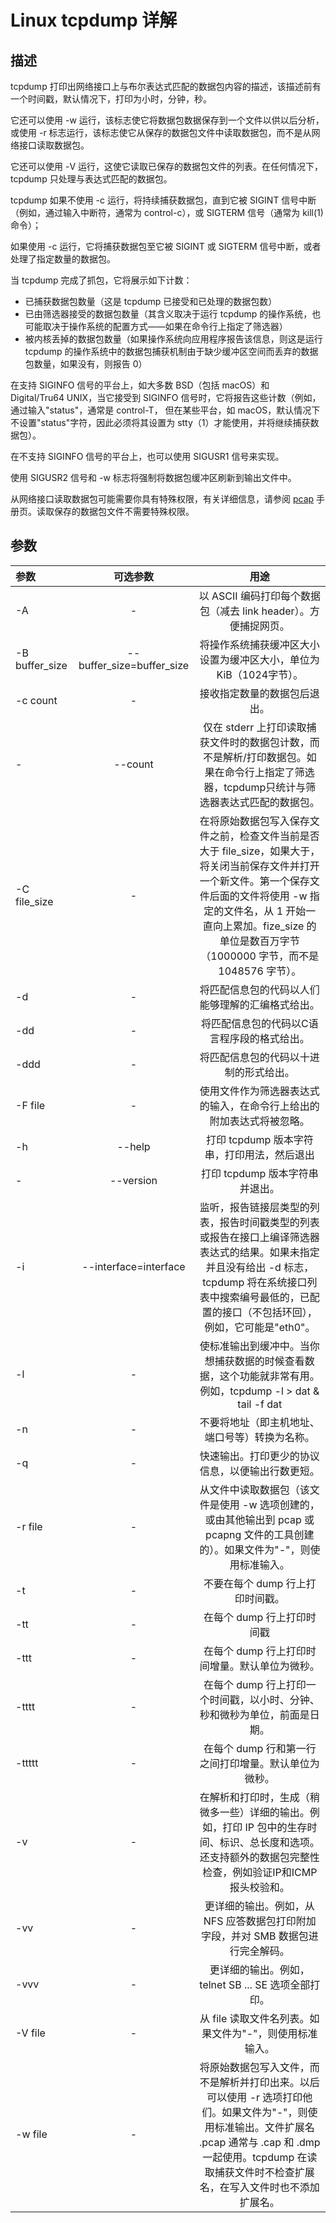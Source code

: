 # Linux tcpdump 详解

## 描述

tcpdump 打印出网络接口上与布尔表达式匹配的数据包内容的描述，该描述前有一个时间戳，默认情况下，打印为小时，分钟，秒。

它还可以使用 -w 运行，该标志使它将数据包数据保存到一个文件以供以后分析，或使用 -r 标志运行，该标志使它从保存的数据包文件中读取数据包，而不是从网络接口读取数据包。

它还可以使用 -V 运行，这使它读取已保存的数据包文件的列表。在任何情况下，tcpdump 只处理与表达式匹配的数据包。

tcpdump 如果不使用 -c 运行，将持续捕获数据包，直到它被 SIGINT 信号中断（例如，通过输入中断符，通常为 control-c），或 SIGTERM 信号（通常为 kill(1) 命令）；

如果使用 -c 运行，它将捕获数据包至它被 SIGINT 或 SIGTERM 信号中断，或者处理了指定数量的数据包。

当 tcpdump 完成了抓包，它将展示如下计数：

- 已捕获数据包数量（这是 tcpdump 已接受和已处理的数据包数）
- 已由筛选器接受的数据包数量（其含义取决于运行 tcpdump 的操作系统，也可能取决于操作系统的配置方式——如果在命令行上指定了筛选器）
- 被内核丢掉的数据包数量（如果操作系统向应用程序报告该信息，则这是运行 tcpdump 的操作系统中的数据包捕获机制由于缺少缓冲区空间而丢弃的数据包数量，如果没有，则报告 0）

在支持 SIGINFO 信号的平台上，如大多数 BSD（包括 macOS）和 Digital/Tru64 UNIX，当它接受到 SIGINFO 信号时，它将报告这些计数（例如，通过输入"status"，通常是 control-T，
但在某些平台，如 macOS，默认情况下不设置"status"字符，因此必须将其设置为 stty（1）才能使用，并将继续捕获数据包）。

在不支持 SIGINFO 信号的平台上，也可以使用 SIGUSR1 信号来实现。

使用 SIGUSR2 信号和 -w 标志将强制将数据包缓冲区刷新到输出文件中。

从网络接口读取数据包可能需要你具有特殊权限，有关详细信息，请参阅 [pcap](http://www.tcpdump.org/manpages/pcap.3pcap.html) 手册页。读取保存的数据包文件不需要特殊权限。

## 参数

| 参数 | 可选参数 |       用途          |
| :--- | :--:  | :-----------------: |
| -A   |  - |以 ASCII 编码打印每个数据包（减去 link header）。方便捕捉网页。|
| -B buffer_size | --buffer_size=buffer_size | 将操作系统捕获缓冲区大小设置为缓冲区大小，单位为 KiB（1024字节）。 |
| -c count | - | 接收指定数量的数据包后退出。 |
| - | --count | 仅在 stderr 上打印读取捕获文件时的数据包计数，而不是解析/打印数据包。如果在命令行上指定了筛选器，tcpdump只统计与筛选器表达式匹配的数据包。 |
| -C file_size | - |在将原始数据包写入保存文件之前，检查文件当前是否大于 file_size，如果大于，将关闭当前保存文件并打开一个新文件。第一个保存文件后面的文件将使用 -w 指定的文件名，从 1 开始一直向上累加。fize_size 的单位是数百万字节（1000000 字节，而不是 1048576 字节）。|
| -d | - | 将匹配信息包的代码以人们能够理解的汇编格式给出。 |
| -dd | - | 将匹配信息包的代码以C语言程序段的格式给出。 |
| -ddd | - | 将匹配信息包的代码以十进制的形式给出。 |
| -F file | - | 使用文件作为筛选器表达式的输入，在命令行上给出的附加表达式将被忽略。 |
| -h | --help | 打印 tcpdump 版本字符串，打印用法，然后退出 |
| - | --version | 打印 tcpdump 版本字符串并退出。|
| -i | --interface=interface | 监听，报告链接层类型的列表，报告时间戳类型的列表或报告在接口上编译筛选器表达式的结果。如果未指定并且没有给出 -d 标志，tcpdump 将在系统接口列表中搜索编号最低的，已配置的接口（不包括环回），例如，它可能是"eth0"。|
| -l | - | 使标准输出到缓冲中。当你想捕获数据的时候查看数据，这个功能就非常有用。例如，tcpdump -l > dat & tail -f dat |
| -n | - | 不要将地址（即主机地址、端口号等）转换为名称。|
| -q | - | 快速输出。打印更少的协议信息，以便输出行数更短。|
| -r file | - | 从文件中读取数据包（该文件是使用 -w 选项创建的，或由其他输出到 pcap 或 pcapng 文件的工具创建的）。如果文件为"-"，则使用标准输入。|
| -t | - | 不要在每个 dump 行上打印时间戳。|
| -tt | - | 在每个 dump 行上打印时间戳|
| -ttt | - | 在每个 dump 行上打印时间增量。默认单位为微秒。|
| -tttt | - | 在每个 dump 行上打印一个时间戳，以小时、分钟、秒和微秒为单位，前面是日期。|
| -ttttt | - | 在每个 dump 行和第一行之间打印增量。默认单位为微秒。|
| -v | - | 在解析和打印时，生成（稍微多一些）详细的输出。例如，打印 IP 包中的生存时间、标识、总长度和选项。还支持额外的数据包完整性检查，例如验证IP和ICMP报头校验和。|
| -vv | - | 更详细的输出。例如，从 NFS 应答数据包打印附加字段，并对 SMB 数据包进行完全解码。|
| -vvv | - | 更详细的输出。例如，telnet SB ... SE 选项全部打印。|
| -V file | - | 从 file 读取文件名列表。如果文件为"-"，则使用标准输入。|
| -w file | - | 将原始数据包写入文件，而不是解析并打印出来。以后可以使用 -r 选项打印他们。如果文件为"-"，则使用标准输出。文件扩展名 .pcap 通常与 .cap 和 .dmp 一起使用。tcpdump 在读取捕获文件时不检查扩展名，在写入文件时也不添加扩展名。|
